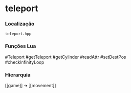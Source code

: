 # teleport

### Localização
`teleport.hpp`

### Funções Lua
#Teleport
#getTeleport
#getCylinder
#readAttr
#setDestPos
#checkInfinityLoop

### Hierarquia
[[game]] ➔ [[movement]]
